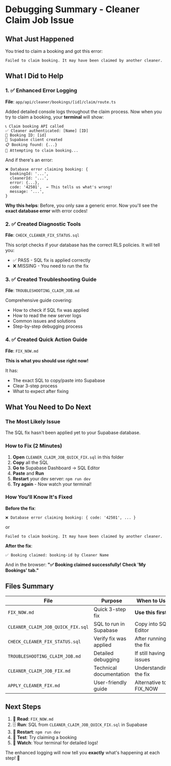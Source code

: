 # Debugging Summary - Cleaner Claim Job Issue

## What Just Happened

You tried to claim a booking and got this error:
```
Failed to claim booking. It may have been claimed by another cleaner.
```

## What I Did to Help

### 1. ✅ Enhanced Error Logging
**File**: `app/api/cleaner/bookings/[id]/claim/route.ts`

Added detailed console logs throughout the claim process. Now when you try to claim a booking, your **terminal** will show:

```
📞 Claim booking API called
✅ Cleaner authenticated: [Name] [ID]
🎯 Booking ID: [id]
🔌 Supabase client created
📋 Booking found: {...}
🔄 Attempting to claim booking...
```

And if there's an error:
```
❌ Database error claiming booking: {
  bookingId: '...',
  cleanerId: '...',
  error: {...},
  code: '42501',  ← This tells us what's wrong!
  message: '...',
}
```

**Why this helps**: Before, you only saw a generic error. Now you'll see the **exact database error** with error codes!

### 2. ✅ Created Diagnostic Tools

**File**: `CHECK_CLEANER_FIX_STATUS.sql`

This script checks if your database has the correct RLS policies. It will tell you:
- ✅ PASS - SQL fix is applied correctly
- ❌ MISSING - You need to run the fix

### 3. ✅ Created Troubleshooting Guide

**File**: `TROUBLESHOOTING_CLAIM_JOB.md`

Comprehensive guide covering:
- How to check if SQL fix was applied
- How to read the new server logs
- Common issues and solutions
- Step-by-step debugging process

### 4. ✅ Created Quick Action Guide

**File**: `FIX_NOW.md`

**This is what you should use right now!** 

It has:
- The exact SQL to copy/paste into Supabase
- Clear 3-step process
- What to expect after fixing

## What You Need to Do Next

### The Most Likely Issue
The SQL fix hasn't been applied yet to your Supabase database.

### How to Fix (2 Minutes)

1. **Open** `CLEANER_CLAIM_JOB_QUICK_FIX.sql` in this folder
2. **Copy** all the SQL
3. **Go to** Supabase Dashboard → SQL Editor
4. **Paste** and **Run**
5. **Restart** your dev server: `npm run dev`
6. **Try again** - Now watch your terminal!

### How You'll Know It's Fixed

**Before the fix**:
```
❌ Database error claiming booking: { code: '42501', ... }
```
or
```
Failed to claim booking. It may have been claimed by another cleaner.
```

**After the fix**:
```
✅ Booking claimed: booking-id by Cleaner Name
```

And in the browser: **"✅ Booking claimed successfully! Check 'My Bookings' tab."**

## Files Summary

| File | Purpose | When to Use |
|------|---------|-------------|
| `FIX_NOW.md` | Quick 3-step fix | **Use this first!** |
| `CLEANER_CLAIM_JOB_QUICK_FIX.sql` | SQL to run in Supabase | Copy into SQL Editor |
| `CHECK_CLEANER_FIX_STATUS.sql` | Verify fix was applied | After running the fix |
| `TROUBLESHOOTING_CLAIM_JOB.md` | Detailed debugging | If still having issues |
| `CLEANER_CLAIM_JOB_FIX.md` | Technical documentation | Understanding the fix |
| `APPLY_CLEANER_FIX.md` | User-friendly guide | Alternative to FIX_NOW |

## Next Steps

1. 📖 **Read**: `FIX_NOW.md`
2. 🗄️ **Run**: SQL from `CLEANER_CLAIM_JOB_QUICK_FIX.sql` in Supabase
3. 🔄 **Restart**: `npm run dev`
4. 🧪 **Test**: Try claiming a booking
5. 👀 **Watch**: Your terminal for detailed logs!

The enhanced logging will now tell you **exactly** what's happening at each step! 🎯


